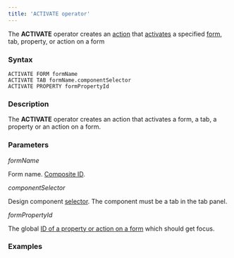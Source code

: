 ```yaml
---
title: 'ACTIVATE operator'
---
```


The **ACTIVATE** operator creates an [action](Actions.md) that [activates](Activation_ACTIVATE.md) a specified [form](Forms.md), tab, property, or action on a form

### Syntax 

    ACTIVATE FORM formName
    ACTIVATE TAB formName.componentSelector
    ACTIVATE PROPERTY formPropertyId

### Description

The **ACTIVATE** operator creates an action that activates a form, a tab, a property or an action on a form. 

### Parameters

*formName*

Form name. [Composite ID](IDs.md#cid-broken).

*componentSelector*

Design component [selector](DESIGN_instruction.md#selector-broken). The component must be a tab in the tab panel.

*formPropertyId*

The global [ID of a property or action on a form](IDs.md#formpropertyid-broken) which should get focus.

### Examples


  
